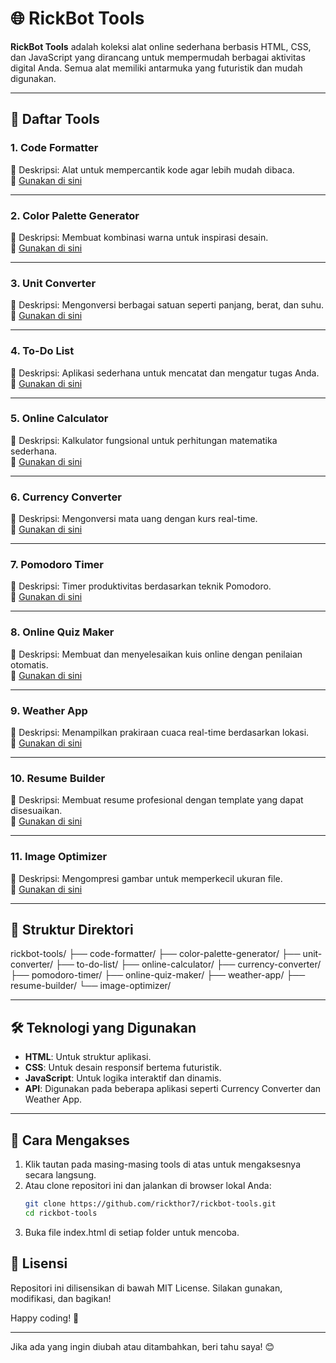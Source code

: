 # 🌐 RickBot Tools

**RickBot Tools** adalah koleksi alat online sederhana berbasis HTML, CSS, dan JavaScript yang dirancang untuk mempermudah berbagai aktivitas digital Anda. Semua alat memiliki antarmuka yang futuristik dan mudah digunakan.

---

## 📜 Daftar Tools

### 1. **Code Formatter**
🔹 Deskripsi: Alat untuk mempercantik kode agar lebih mudah dibaca.  
🔗 [Gunakan di sini](https://rickthor7.github.io/rickbot-tools/code-formatter/)

---

### 2. **Color Palette Generator**
🔹 Deskripsi: Membuat kombinasi warna untuk inspirasi desain.  
🔗 [Gunakan di sini](https://rickthor7.github.io/rickbot-tools/color-palette-generator/)

---

### 3. **Unit Converter**
🔹 Deskripsi: Mengonversi berbagai satuan seperti panjang, berat, dan suhu.  
🔗 [Gunakan di sini](https://rickthor7.github.io/rickbot-tools/unit-converter/)

---

### 4. **To-Do List**
🔹 Deskripsi: Aplikasi sederhana untuk mencatat dan mengatur tugas Anda.  
🔗 [Gunakan di sini](https://rickthor7.github.io/rickbot-tools/to-do-list/)

---

### 5. **Online Calculator**
🔹 Deskripsi: Kalkulator fungsional untuk perhitungan matematika sederhana.  
🔗 [Gunakan di sini](https://rickthor7.github.io/rickbot-tools/online-calculator/)

---

### 6. **Currency Converter**
🔹 Deskripsi: Mengonversi mata uang dengan kurs real-time.  
🔗 [Gunakan di sini](https://rickthor7.github.io/rickbot-tools/currency-converter/)

---

### 7. **Pomodoro Timer**
🔹 Deskripsi: Timer produktivitas berdasarkan teknik Pomodoro.  
🔗 [Gunakan di sini](https://rickthor7.github.io/rickbot-tools/pomodoro-timer/)

---

### 8. **Online Quiz Maker**
🔹 Deskripsi: Membuat dan menyelesaikan kuis online dengan penilaian otomatis.  
🔗 [Gunakan di sini](https://rickthor7.github.io/rickbot-tools/online-quiz-maker/)

---

### 9. **Weather App**
🔹 Deskripsi: Menampilkan prakiraan cuaca real-time berdasarkan lokasi.  
🔗 [Gunakan di sini](https://rickthor7.github.io/rickbot-tools/weather-app/)

---

### 10. **Resume Builder**
🔹 Deskripsi: Membuat resume profesional dengan template yang dapat disesuaikan.  
🔗 [Gunakan di sini](https://rickthor7.github.io/rickbot-tools/resume-builder/)

---

### 11. **Image Optimizer**
🔹 Deskripsi: Mengompresi gambar untuk memperkecil ukuran file.  
🔗 [Gunakan di sini](https://rickthor7.github.io/rickbot-tools/image-optimizer/)

---

## 📂 Struktur Direktori
rickbot-tools/
├── code-formatter/
├── color-palette-generator/
├── unit-converter/ 
├── to-do-list/ 
├── online-calculator/ 
├── currency-converter/
├── pomodoro-timer/ 
├── online-quiz-maker/ 
├── weather-app/ 
├── resume-builder/ 
└── image-optimizer/


---

## 🛠 Teknologi yang Digunakan

- **HTML**: Untuk struktur aplikasi.  
- **CSS**: Untuk desain responsif bertema futuristik.  
- **JavaScript**: Untuk logika interaktif dan dinamis.  
- **API**: Digunakan pada beberapa aplikasi seperti Currency Converter dan Weather App.

---

## 🚀 Cara Mengakses

1. Klik tautan pada masing-masing tools di atas untuk mengaksesnya secara langsung.  
2. Atau clone repositori ini dan jalankan di browser lokal Anda:
   ```bash
   git clone https://github.com/rickthor7/rickbot-tools.git
   cd rickbot-tools
3. Buka file index.html di setiap folder untuk mencoba.

## 📄 Lisensi
Repositori ini dilisensikan di bawah MIT License. Silakan gunakan, modifikasi, dan bagikan!

Happy coding! 🎉

---

Jika ada yang ingin diubah atau ditambahkan, beri tahu saya! 😊
